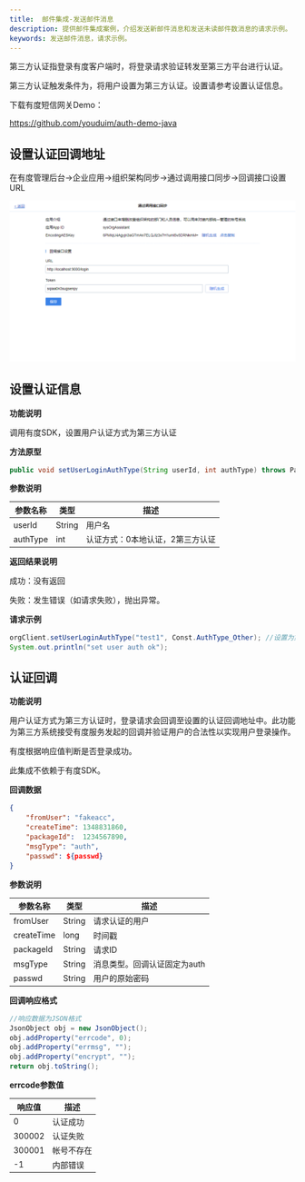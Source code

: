 ```yaml
---
title:  邮件集成-发送邮件消息
description: 提供邮件集成案例，介绍发送新邮件消息和发送未读邮件数消息的请求示例。
keywords: 发送邮件消息，请求示例。
---
```


第三方认证指登录有度客户端时，将登录请求验证转发至第三方平台进行认证。

第三方认证触发条件为，将用户设置为第三方认证。设置请参考设置认证信息。



下载有度短信网关Demo：

https://github.com/youduim/auth-demo-java

## 设置认证回调地址

在有度管理后台->企业应用->组织架构同步->通过调用接口同步->回调接口设置URL

![1565858908011](res/b01_00042/1565858908011.png)

## 设置认证信息

**功能说明**

调用有度SDK，设置用户认证方式为第三方认证

**方法原型**

```java
public void setUserLoginAuthType(String userId, int authType) throws ParamParserException, AESCryptoException, HttpRequestException;
```

**参数说明**

| 参数名称 | 类型   | 描述                             |
| -------- | ------ | -------------------------------- |
| userId   | String | 用户名                           |
| authType | int    | 认证方式：0本地认证，2第三方认证 |

**返回结果说明**

成功：没有返回

失败：发生错误（如请求失败），抛出异常。

**请求示例**

```java
orgClient.setUserLoginAuthType("test1", Const.AuthType_Other); //设置为第三方认证方式
System.out.println("set user auth ok");
```

## 认证回调

**功能说明**

用户认证方式为第三方认证时，登录请求会回调至设置的认证回调地址中。此功能为第三方系统接受有度服务发起的回调并验证用户的合法性以实现用户登录操作。

有度根据响应值判断是否登录成功。

此集成不依赖于有度SDK。

**回调数据**

```json
{
    "fromUser": "fakeacc",
    "createTime": 1348831860,
    "packageId":  1234567890,
    "msgType": "auth",
    "passwd": ${passwd}
}
```

**参数说明**

| 参数名称   | 类型   | 描述                         |
| ---------- | ------ | ---------------------------- |
| fromUser   | String | 请求认证的用户               |
| createTime | long   | 时间戳                       |
| packageId  | String | 请求ID                       |
| msgType    | String | 消息类型。回调认证固定为auth |
| passwd     | String | 用户的原始密码               |

**回调响应格式**

```java
//响应数据为JSON格式
JsonObject obj = new JsonObject();
obj.addProperty("errcode", 0);
obj.addProperty("errmsg", "");
obj.addProperty("encrypt", "");
return obj.toString();
```

**errcode参数值**

| 响应值 | 描述       |
| ------ | ---------- |
| 0      | 认证成功   |
| 300002 | 认证失败   |
| 300001 | 帐号不存在 |
| -1     | 内部错误   |